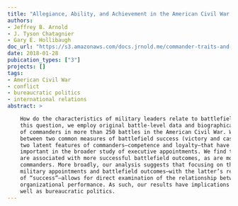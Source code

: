 ```yaml
---
title: "Allegiance, Ability, and Achievement in the American Civil War: Commander Traits and Battlefield Military Effectiveness"
authors:
- Jeffrey B. Arnold
- J. Tyson Chatagnier
- Gary E. Hollibaugh
doc_url: "https://s3.amazonaws.com/docs.jrnold.me/commander-traits-and-battlefields-military-effectiveness-20180128.pdf"
date: 2018-01-28
pubication_types: ["3"]
projects: []
tags:
- American Civil War
- conflict
- bureaucratic politics
- international relations
abstract: >

    How do the characteristics of military leaders relate to battlefield outcomes? To answer
    this question, we employ original battle-level data and biographical information on hundreds
    of commanders in more than 250 battles in the American Civil War. We examine the relationship
    between two common measures of battlefield success (victory and casualties) and
    two latent features of commanders—competence and loyalty—that have long been seen as
    important in the broader study of executive appointments. We find that competent commanders
    are associated with more successful battlefield outcomes, as are more loyal Confederate
    commanders. More broadly, our analysis suggests that focusing on the relationship between
    military appointments and battlefield outcomes—with the latter’s relatively clear definition
    of “success”—allows for direct examination of the relationship between appointee traits and
    organizational performance. As such, our results have implications for the study of conflict as
    well as bureaucratic politics.
---
```

